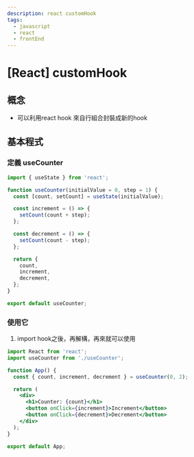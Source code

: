 ```yaml
---
description: react customHook
tags:
  - javascript
  - react
  - frontEnd
---
```


# [React] customHook
## 概念
* 可以利用react hook 來自行組合封裝成新的hook

## 基本程式
### 定義 useCounter
```jsx
import { useState } from 'react';

function useCounter(initialValue = 0, step = 1) {
  const [count, setCount] = useState(initialValue);

  const increment = () => {
    setCount(count + step);
  };

  const decrement = () => {
    setCount(count - step);
  };

  return {
    count,
    increment,
    decrement,
  };
}

export default useCounter;
```

### 使用它
1. import hook之後，再解構，再來就可以使用
```jsx
import React from 'react';
import useCounter from './useCounter';

function App() {
  const { count, increment, decrement } = useCounter(0, 2);

  return (
    <div>
      <h1>Counter: {count}</h1>
      <button onClick={increment}>Increment</button>
      <button onClick={decrement}>Decrement</button>
    </div>
  );
}

export default App;

```



















